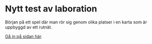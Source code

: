 # Nytt test av laboration 

Början på ett spel där man rör sig genom olika platser i en karta som är uppbyggd av ett rutnät.

[Gå in på sidan här](https://lisamarieandersson.github.io/nytt-test-laboration/).
